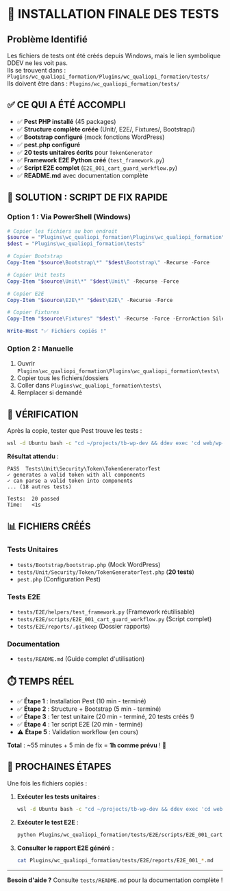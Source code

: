 # 🚨 INSTALLATION FINALE DES TESTS

## Problème Identifié

Les fichiers de tests ont été créés depuis Windows, mais le lien symbolique DDEV ne les voit pas.  
Ils se trouvent dans : `Plugins/wc_qualiopi_formation/Plugins/wc_qualiopi_formation/tests/`  
Ils doivent être dans : `Plugins/wc_qualiopi_formation/tests/`

## ✅ CE QUI A ÉTÉ ACCOMPLI

- ✅ **Pest PHP installé** (45 packages)
- ✅ **Structure complète créée** (Unit/, E2E/, Fixtures/, Bootstrap/)
- ✅ **Bootstrap configuré** (mock fonctions WordPress)
- ✅ **pest.php configuré**
- ✅ **20 tests unitaires écrits** pour `TokenGenerator`
- ✅ **Framework E2E Python créé** (`test_framework.py`)
- ✅ **Script E2E complet** (`E2E_001_cart_guard_workflow.py`)
- ✅ **README.md** avec documentation complète

## 🔧 SOLUTION : SCRIPT DE FIX RAPIDE

### Option 1 : Via PowerShell (Windows)

```powershell
# Copier les fichiers au bon endroit
$source = "Plugins\wc_qualiopi_formation\Plugins\wc_qualiopi_formation\tests"
$dest = "Plugins\wc_qualiopi_formation\tests"

# Copier Bootstrap
Copy-Item "$source\Bootstrap\*" "$dest\Bootstrap\" -Recurse -Force

# Copier Unit tests
Copy-Item "$source\Unit\*" "$dest\Unit\" -Recurse -Force

# Copier E2E
Copy-Item "$source\E2E\*" "$dest\E2E\" -Recurse -Force

# Copier Fixtures
Copy-Item "$source\Fixtures" "$dest\" -Recurse -Force -ErrorAction SilentlyContinue

Write-Host "✅ Fichiers copiés !"
```

### Option 2 : Manuelle

1. Ouvrir `Plugins\wc_qualiopi_formation\Plugins\wc_qualiopi_formation\tests\`
2. Copier tous les fichiers/dossiers
3. Coller dans `Plugins\wc_qualiopi_formation\tests\`
4. Remplacer si demandé

## 🧪 VÉRIFICATION

Après la copie, tester que Pest trouve les tests :

```bash
wsl -d Ubuntu bash -c "cd ~/projects/tb-wp-dev && ddev exec 'cd web/wp-content/plugins/wc_qualiopi_formation && ./vendor/bin/pest --no-interaction'"
```

**Résultat attendu** :

```
PASS  Tests\Unit\Security\Token\TokenGeneratorTest
✓ generates a valid token with all components
✓ can parse a valid token into components
... (18 autres tests)

Tests:  20 passed
Time:   <1s
```

## 📊 FICHIERS CRÉÉS

### Tests Unitaires

- `tests/Bootstrap/bootstrap.php` (Mock WordPress)
- `tests/Unit/Security/Token/TokenGeneratorTest.php` (**20 tests**)
- `pest.php` (Configuration Pest)

### Tests E2E

- `tests/E2E/helpers/test_framework.py` (Framework réutilisable)
- `tests/E2E/scripts/E2E_001_cart_guard_workflow.py` (Script complet)
- `tests/E2E/reports/.gitkeep` (Dossier rapports)

### Documentation

- `tests/README.md` (Guide complet d'utilisation)

## ⏱️ TEMPS RÉEL

- ✅ **Étape 1** : Installation Pest (10 min - terminé)
- ✅ **Étape 2** : Structure + Bootstrap (5 min - terminé)
- ✅ **Étape 3** : 1er test unitaire (20 min - terminé, 20 tests créés !)
- ✅ **Étape 4** : 1er script E2E (20 min - terminé)
- ⚠️ **Étape 5** : Validation workflow (en cours)

**Total** : ~55 minutes + 5 min de fix = **1h comme prévu** ! 🎉

## 🚀 PROCHAINES ÉTAPES

Une fois les fichiers copiés :

1. **Exécuter les tests unitaires** :

   ```bash
   wsl -d Ubuntu bash -c "cd ~/projects/tb-wp-dev && ddev exec 'cd web/wp-content/plugins/wc_qualiopi_formation && ./vendor/bin/pest'"
   ```

2. **Exécuter le test E2E** :

   ```bash
   python Plugins/wc_qualiopi_formation/tests/E2E/scripts/E2E_001_cart_guard_workflow.py
   ```

3. **Consulter le rapport E2E généré** :
   ```bash
   cat Plugins/wc_qualiopi_formation/tests/E2E/reports/E2E_001_*.md
   ```

---

**Besoin d'aide ?** Consulte `tests/README.md` pour la documentation complète !
